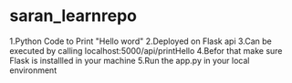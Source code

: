 # saran_learnrepo
1.Python Code to Print "Hello word"
2.Deployed on Flask api
3.Can be executed by calling localhost:5000/api/printHello
4.Befor that make sure Flask is installled in your machine
5.Run the app.py in your local environment
